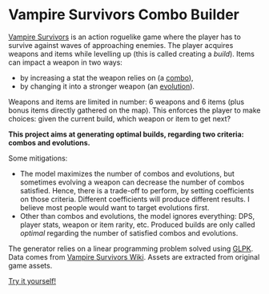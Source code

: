 # Vampire Survivors Combo Builder

[Vampire Survivors](https://store.steampowered.com/app/1794680/Vampire_Survivors/) is an action roguelike game where the player has to survive against waves of approaching enemies. The player acquires weapons and items while levelling up (this is called creating a *build*). Items can impact a weapon in two ways:

- by increasing a stat the weapon relies on (a [combo](https://vampire-survivors.fandom.com/wiki/Combos)),
- by changing it into a stronger weapon (an [evolution](https://vampire-survivors.fandom.com/wiki/Evolution)).

Weapons and items are limited in number: 6 weapons and 6 items (plus bonus items directly gathered on the map). This enforces the player to make choices: given the current build, which weapon or item to get next?

**This project aims at generating optimal builds, regarding two criteria: combos and evolutions.**

Some mitigations:

- The model maximizes the number of combos and evolutions, but sometimes evolving a weapon can decrease the number of combos satisfied. Hence, there is a trade-off to perform, by setting coefficients on those criteria. Different coefficients will produce different results. I believe most people would want to target evolutions first.
- Other than combos and evolutions, the model ignores everything: DPS, player stats, weapon or item rarity, etc. Produced builds are only called *optimal* regarding the number of satisfied combos and evolutions. 

The generator relies on a linear programming problem solved using [GLPK](https://www.gnu.org/software/glpk/). Data comes from [Vampire Survivors Wiki](https://vampire-survivors.fandom.com/wiki/Vampire_Survivors_Wiki). Assets are extracted from original game assets.

[Try it yourself!](https://ychalier.github.io/vampire-survivors-combo-builder/) 
